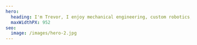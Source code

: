 ```yaml
---
hero:
  heading: I'm Trevor, I enjoy mechanical engineering, custom robotics, machine learning and artificial intelligence.  👇
  maxWidthPX: 952
seo:
  image: /images/hero-2.jpg
---
```



